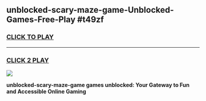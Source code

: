 
## unblocked-scary-maze-game-Unblocked-Games-Free-Play #t49zf
<h3>
<a href="https://us.freeplayer.one?title=unblocked-scary-maze-game&ref=9M">CLICK TO PLAY</a></h3>
<hr>

<h3>
<a href="https://us.freeplayer.one?title=unblocked-scary-maze-game&ref=9M">CLICK 2 PLAY</a>
  
</h3>

<a href="https://us.freeplayer.one?title=unblocked-scary-maze-game&ref=9M"><img src="https://clearcache.store/games.png"></a>


**unblocked-scary-maze-game games unblocked: Your Gateway to Fun and Accessible Online Gaming**
